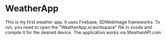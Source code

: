 # WeatherApp
This is my first weather app. It uses Firebase, SDWebImage frameworks. To run, you need to open the "WeatherApp.xcworkspace" file in xcode and compile it for the desired device. The application works via WeatherAPI.com
